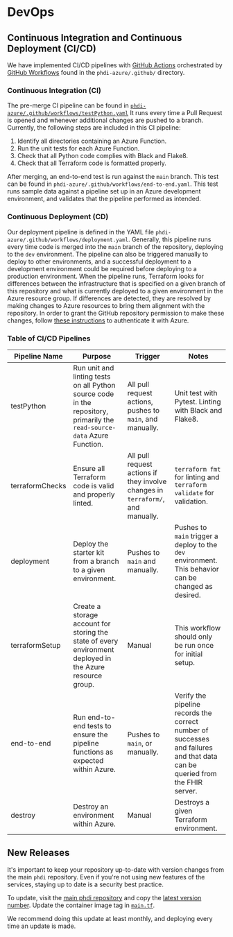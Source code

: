 # DevOps

## Continuous Integration and Continuous Deployment (CI/CD)

We have implemented CI/CD pipelines with [GitHub Actions](https://docs.github.com/en/actions) orchestrated by [GitHub Workflows](https://docs.github.com/en/actions/using-workflows/about-workflows) found in the `phdi-azure/.github/` directory.

### Continuous Integration (CI)

The pre-merge CI pipeline can be found in [`phdi-azure/.github/workflows/testPython.yaml`](https://github.com/CDCgov/phdi-azure/blob/main/.github/workflows/testPython.yaml) It runs every time a Pull Request is opened and whenever additional changes are pushed to a branch. Currently, the following steps are included in this CI pipeline:

1. Identify all directories containing an Azure Function.
2. Run the unit tests for each Azure Function.
3. Check that all Python code complies with Black and Flake8.
4. Check that all Terraform code is formatted properly.

After merging, an end-to-end test is run against the `main` branch. This test can be found in `phdi-azure/.github/workflows/end-to-end.yaml`. This test runs sample data against a pipeline set up in an Azure development environment, and validates that the pipeline performed as intended.

### Continuous Deployment (CD)

Our deployment pipeline is defined in the YAML file `phdi-azure/.github/workflows/deployment.yaml`. Generally, this pipeline runs every time code is merged into the `main` branch of the repository, deploying to the `dev` environment. The pipeline can also be triggered manually to deploy to other environments, and a successful deployment to a development environment could be required before deploying to a production environment. When the pipeline runs, Terraform looks for differences between the infrastructure that is specified on a given branch of this repository and what is currently deployed to a given environment in the Azure resource group. If differences are detected, they are resolved by making changes to Azure resources to bring them alignment with the repository. In order to grant the GitHub repository permission to make these changes, follow [these instructions](https://learn.microsoft.com/en-us/azure/active-directory/develop/workload-identity-federation-create-trust?pivots=identity-wif-apps-methods-azp#github-actions) to authenticate it with Azure.

### Table of CI/CD Pipelines

| Pipeline Name   | Purpose                                                                                                                  | Trigger                                                                         | Notes                                                                                                                       |
|-----------------|--------------------------------------------------------------------------------------------------------------------------|---------------------------------------------------------------------------------|-----------------------------------------------------------------------------------------------------------------------------|
| testPython      | Run unit and linting tests on all Python source code in the repository, primarily the `read-source-data` Azure Function. | All pull request actions, pushes to `main`, and manually.                       | Unit test with Pytest. Linting with Black and Flake8.                                                                       |
| terraformChecks | Ensure all Terraform code is valid and properly linted.                                                                  | All pull request actions if they involve changes in `terraform/`, and manually. | `terraform fmt` for linting and `terraform validate` for validation.                                                        |
| deployment      | Deploy the starter kit from a branch to a given environment.                                                             | Pushes to `main` and manually.                                                  | Pushes to `main` trigger a deploy to the `dev` environment. This behavior can be changed as desired.                        |
| terraformSetup  | Create a storage account for storing the state of every environment deployed in the Azure resource group.                | Manual                                                                          | This workflow should only be run once for initial setup.                                                                    |
| end-to-end      | Run end-to-end tests to ensure the pipeline functions as expected within Azure.                                          | Pushes to `main`, or manually.                                                  | Verify the pipeline records the correct number of successes and failures and that data can be queried from the FHIR server. |
| destroy         | Destroy an environment within Azure.                                                                                     | Manual                                                                          | Destroys a given Terraform environment.                                                                                     |

## New Releases
It's important to keep your repository up-to-date with version changes from the main `phdi` repository. Even if you're not using new features of the services, staying up to date is a security best practice.

To update, visit the [main phdi repository](https://github.com/CDCgov/phdi) and copy the [latest version number](https://github.com/CDCgov/phdi/releases). Update the container image tag in [`main.tf`](https://github.com/CDCgov/phdi-azure/blob/main/terraform/modules/shared/main.tf#L201-L201).

We recommend doing this update at least monthly, and deploying every time an update is made.